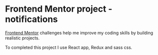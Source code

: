 # Frontend Mentor project - notifications

[Frontend Mentor](https://www.frontendmentor.io) challenges help me improve my coding skills by building realistic projects.

To completed this project I use React app, Redux and sass css.
